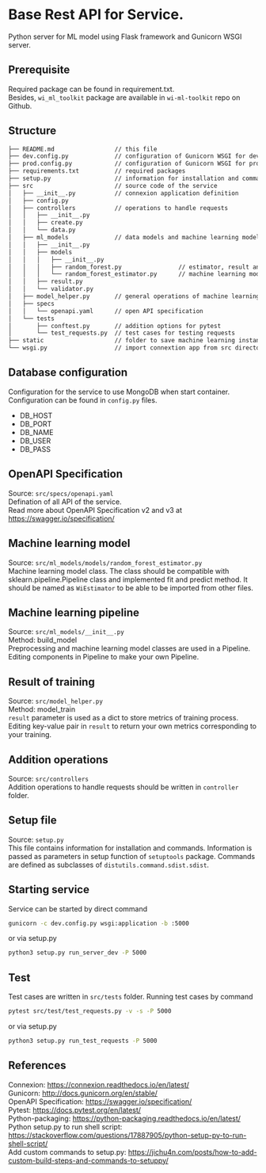 # Base Rest API for  Service.
Python server for ML model using Flask framework and Gunicorn WSGI server.

## Prerequisite
Required package can be found in requirement.txt.  
Besides, `wi_ml_toolkit` package are available in `wi-ml-toolkit` repo on Github.

## Structure
```bash
├── README.md                 // this file
├── dev.config.py             // configuration of Gunicorn WSGI for development deployment
├── prod.config.py            // configuration of Gunicorn WSGI for product deployment
├── requirements.txt          // required packages
├── setup.py                  // information for installation and commands
├── src                       // source code of the service
│   ├── __init__.py           // connexion application definition 
│   ├── config.py
│   ├── controllers           // operations to handle requests
│   │   ├── __init__.py
│   │   ├── create.py
│   │   └── data.py
│   ├── ml_models             // data models and machine learning models
│   │   ├── __init__.py
│   │   ├── models
│   │   │   ├── __init__.py
│   │   │   ├── random_forest.py                // estimator, result and validator models
│   │   │   └── random_forest_estimator.py      // machine learning model class
│   │   ├── result.py
│   │   └── validator.py
│   ├── model_helper.py       // general operations of machine learning model
│   ├── specs
│   │   └── openapi.yaml      // open API specification
│   └── tests
│       ├── conftest.py       // addition options for pytest
│       └── test_requests.py  // test cases for testing requests
├── static                    // folder to save machine learning instances
└── wsgi.py                   // import connextion app from src directory
```

## Database configuration
Configuration for the service to use MongoDB when start container. Configuration can be found in `config.py` files.
* DB_HOST
* DB_PORT
* DB_NAME
* DB_USER
* DB_PASS

## OpenAPI Specification
Source: `src/specs/openapi.yaml`  
Defination of all API of the service.  
Read more about OpenAPI Specification v2 and v3 at <https://swagger.io/specification/>

## Machine learning model
Source: `src/ml_models/models/random_forest_estimator.py`  
Machine learning model class. The class should be compatible with sklearn.pipeline.Pipeline class and implemented fit and predict method. It should be named as `WiEstimator` to be able to be imported from other files.

## Machine learning pipeline
Source: `src/ml_models/__init__.py`  
Method: build_model  
Preprocessing and machine learning model classes are used in a Pipeline. Editing components in Pipeline to make your own Pipeline.

## Result of training
Source: `src/model_helper.py`  
Method: model_train   
`result` parameter is used as a dict to store metrics of training process. Editing key-value pair in `result` to return your own metrics corresponding to your training.

## Addition operations
Source: `src/controllers`  
Addition operations to handle requests should be written in `controller` folder.

## Setup file
Source: `setup.py`  
This file contains information for installation and commands. Information is passed as parameters in setup function of `setuptools` package. Commands are defined as subclasses of `distutils.command.sdist.sdist`.

## Starting service
Service can be started by direct command
```bash
gunicorn -c dev.config.py wsgi:application -b :5000
```
or via setup.py
```bash
python3 setup.py run_server_dev -P 5000
```

## Test
Test cases are written in `src/tests` folder. Running test cases by command
```bash
pytest src/test/test_requests.py -v -s -P 5000
```
or via setup.py
```bash
python3 setup.py run_test_requests -P 5000
```

## References
Connexion: <https://connexion.readthedocs.io/en/latest/>  
Gunicorn: <http://docs.gunicorn.org/en/stable/>  
OpenAPI Specification: <https://swagger.io/specification/>  
Pytest: <https://docs.pytest.org/en/latest/>  
Python-packaging: <https://python-packaging.readthedocs.io/en/latest/>  
Python setup.py to run shell script: <https://stackoverflow.com/questions/17887905/python-setup-py-to-run-shell-script/>  
Add custom commands to setup.py: <https://jichu4n.com/posts/how-to-add-custom-build-steps-and-commands-to-setuppy/>
